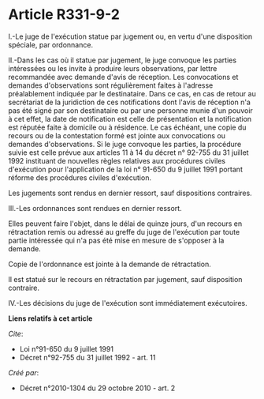 # Article R331-9-2

I.-Le juge de l'exécution statue par jugement ou, en vertu d'une disposition spéciale, par ordonnance. 

II.-Dans les cas où il statue par jugement, le juge convoque les parties intéressées ou les invite à produire leurs
observations, par lettre recommandée avec demande d'avis de réception. Les convocations et demandes d'observations sont
régulièrement faites à l'adresse préalablement indiquée par le destinataire. Dans ce cas, en cas de retour au secrétariat de
la juridiction de ces notifications dont l'avis de réception n'a pas été signé par son destinataire ou par une personne munie
d'un pouvoir à cet effet, la date de notification est celle de présentation et la notification est réputée faite à domicile
ou à résidence. Le cas échéant, une copie du recours ou de la contestation formé est jointe aux convocations ou demandes
d'observations. Si le juge convoque les parties, la procédure suivie est celle prévue aux 
articles 11 à 14 du décret n° 92-755 du 31 juillet 1992 
instituant de nouvelles règles relatives aux procédures civiles d'exécution pour l'application de la 
loi n° 91-650 du 9 juillet 1991
portant réforme des procédures civiles d'exécution. 

Les jugements sont rendus en dernier ressort, sauf dispositions contraires. 

III.-Les ordonnances sont rendues en dernier ressort. 

Elles peuvent faire l'objet, dans le délai de quinze jours, d'un recours en rétractation remis ou adressé au greffe du juge
de l'exécution par toute partie intéressée qui n'a pas été mise en mesure de s'opposer à la demande. 

Copie de l'ordonnance est jointe à la demande de rétractation. 

Il est statué sur le recours en rétractation par jugement, sauf disposition contraire. 

IV.-Les décisions du juge de l'exécution sont immédiatement exécutoires.

**Liens relatifs à cet article**

_Cite_:

  - Loi n°91-650 du 9 juillet 1991
  - Décret n°92-755 du 31 juillet 1992 - art. 11

_Créé par_:

  - Décret n°2010-1304 du 29 octobre 2010 - art. 2
